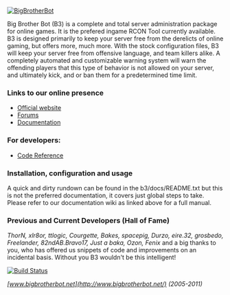 [![BigBrotherBot](http://www.bigbrotherbot.net/sites/default/files/b3-logo-light-text.png)](http://www.bigbrotherbot.net/)

Big Brother Bot (B3) is a complete and total server administration package for online games. It is the prefered ingame
RCON Tool currently available. B3 is designed primarily to keep your server free from the derelicts of online gaming,
but offers more, much more. With the stock configuration files, B3 will keep your server free from offensive language,
and team killers alike. A completely automated and customizable warning system will warn the offending players that this
type of behavior is not allowed on your server, and ultimately kick, and or ban them for a predetermined time limit.

### Links to our online presence

* [Official website](http://www.bigbrotherbot.net)
* [Forums](http://forum.bigbrotherbot.net)
* [Documentation](http://wiki.bigbrotherbot.net/)

### For developers:

* [Code Reference](http://doc.bigbrotherbot.net/)

### Installation, configuration and usage

A quick and dirty rundown can be found in the b3/docs/README.txt but this is not the preferred documentation, it covers just global steps to take. Please refer to our documentation wiki as linked above for a full manual.

### Previous and Current Developers (Hall of Fame)

_ThorN, xlr8or, ttlogic, Courgette, Bakes, spacepig, Durzo, eire.32, grosbedo, Freelander, 82ndAB.Bravo17, Just a baka, Ozon, Fenix_ and a big thanks to you, who has offered us snippets of code and improvements on an incidental basis. Without you B3 wouldn't be this intelligent!

[![Build Status](https://travis-ci.org/BigBrotherBot/big-brother-bot.svg?branch=release-1.10)](https://travis-ci.org/BigBrotherBot/big-brother-bot)

_[www.bigbrotherbot.net](http://www.bigbrotherbot.net/) (2005-2011)_
